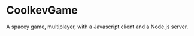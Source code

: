 CoolkevGame
===========

A spacey game, multiplayer, with a Javascript client and a Node.js server.
